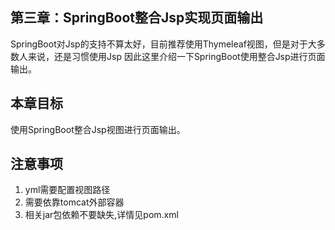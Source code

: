 ## 第三章：SpringBoot整合Jsp实现页面输出
SpringBoot对Jsp的支持不算太好，目前推荐使用Thymeleaf视图，但是对于大多数人来说，还是习惯使用Jsp
因此这里介绍一下SpringBoot使用整合Jsp进行页面输出。

## 本章目标
使用SpringBoot整合Jsp视图进行页面输出。

## 注意事项
1. yml需要配置视图路径
2. 需要依靠tomcat外部容器
3. 相关jar包依赖不要缺失,详情见pom.xml

